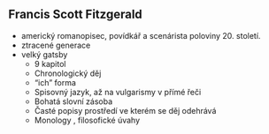 ## Francis Scott Fitzgerald
- americký romanopisec, povídkář a scenárista poloviny 20. století.
- ztracené generace
- velký gatsby
    - 9 kapitol
    - Chronologický děj
    - “ich” forma
    - Spisovný jazyk, až na vulgarismy v přímé řeči
    - Bohatá slovní zásoba
    - Časté popisy prostředí ve kterém se děj odehrává
    - Monology , filosofické úvahy
